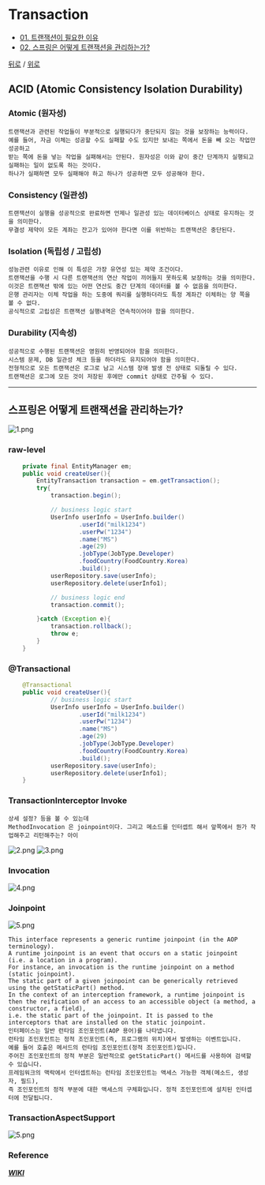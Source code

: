 # Transaction
* [01. 트랜잭션이 필요한 이유 ](#acid-atomic-consistency-isolation-durability)  
* [02. 스프링은 어떻게 트랜잭션을 관리하는가? ](#스프링은-어떻게-트랜잭션을-관리하는가)  

[뒤로](../README.md) / [위로](#httphyper-text-transfer-protocol)


## ACID (Atomic Consistency Isolation Durability)
### Atomic (원자성)
    트랜잭션과 관련된 작업들이 부분적으로 실행되다가 중단되지 않는 것을 보장하는 능력이다. 
    예를 들어, 자금 이체는 성공할 수도 실패할 수도 있지만 보내는 쪽에서 돈을 빼 오는 작업만 성공하고 
    받는 쪽에 돈을 넣는 작업을 실패해서는 안된다. 원자성은 이와 같이 중간 단계까지 실행되고 실패하는 일이 없도록 하는 것이다.
    하나가 실패하면 모두 실패해야 하고 하나가 성공하면 모두 성공해야 한다.
### Consistency (일관성)
    트랜잭션이 실행을 성공적으로 완료하면 언제나 일관성 있는 데이터베이스 상태로 유지하는 것을 의미한다. 
    무결성 제약이 모든 계좌는 잔고가 있어야 한다면 이를 위반하는 트랜잭션은 중단된다.
### Isolation (독립성 / 고립성)
    성능관련 이유로 인해 이 특성은 가장 유연성 있는 제약 조건이다.
    트랜잭션을 수행 시 다른 트랜잭션의 연산 작업이 끼어들지 못하도록 보장하는 것을 의미한다. 
    이것은 트랜잭션 밖에 있는 어떤 연산도 중간 단계의 데이터를 볼 수 없음을 의미한다. 
    은행 관리자는 이체 작업을 하는 도중에 쿼리를 실행하더라도 특정 계좌간 이체하는 양 쪽을 볼 수 없다. 
    공식적으로 고립성은 트랜잭션 실행내역은 연속적이어야 함을 의미한다. 
    
### Durability (지속성)
    성공적으로 수행된 트랜잭션은 영원히 반영되어야 함을 의미한다. 
    시스템 문제, DB 일관성 체크 등을 하더라도 유지되어야 함을 의미한다. 
    전형적으로 모든 트랜잭션은 로그로 남고 시스템 장애 발생 전 상태로 되돌릴 수 있다. 
    트랜잭션은 로그에 모든 것이 저장된 후에만 commit 상태로 간주될 수 있다.
---

## 스프링은 어떻게 트랜잭션을 관리하는가?
![1.png](rsc/02_Transaction_001.png)


### raw-level
```java
    private final EntityManager em;
    public void createUser(){
        EntityTransaction transaction = em.getTransaction();
        try{
            transaction.begin();

            // business logic start
            UserInfo userInfo = UserInfo.builder()
                    .userId("milk1234")
                    .userPw("1234")
                    .name("MS")
                    .age(29)
                    .jobType(JobType.Developer)
                    .foodCountry(FoodCountry.Korea)
                    .build();
            userRepository.save(userInfo);
            userRepository.delete(userInfo1);

            // business logic end
            transaction.commit();

        }catch (Exception e){
            transaction.rollback();
            throw e;
        }
    }
```

### @Transactional

```java
    @Transactional
    public void createUser(){
            // business logic start
            UserInfo userInfo = UserInfo.builder()
                    .userId("milk1234")
                    .userPw("1234")
                    .name("MS")
                    .age(29)
                    .jobType(JobType.Developer)
                    .foodCountry(FoodCountry.Korea)
                    .build();
            userRepository.save(userInfo);
            userRepository.delete(userInfo1);
    }
```
### TransactionInterceptor Invoke
    상세 설정? 등을 볼 수 있는데
    MethodInvocation 은 joinpoint이다. 그리고 메소드를 인터셉트 해서 앞쪽에서 뭔가 작업해주고 리턴해주는? 아이



![2.png](rsc/02_Transaction_002.png)
![3.png](rsc/02_Transaction_003.png)

### Invocation
![4.png](rsc/02_Transaction_004.png)

### Joinpoint

![5.png](rsc/02_Transaction_005.png)  

    This interface represents a generic runtime joinpoint (in the AOP terminology).
    A runtime joinpoint is an event that occurs on a static joinpoint (i.e. a location in a program). 
    For instance, an invocation is the runtime joinpoint on a method (static joinpoint). 
    The static part of a given joinpoint can be generically retrieved using the getStaticPart() method.
    In the context of an interception framework, a runtime joinpoint is then the reification of an access to an accessible object (a method, a constructor, a field),
    i.e. the static part of the joinpoint. It is passed to the interceptors that are installed on the static joinpoint.
    인터페이스는 일반 런타임 조인포인트(AOP 용어)를 나타냅니다.
    런타임 조인포인트는 정적 조인포인트(즉, 프로그램의 위치)에서 발생하는 이벤트입니다.
    예를 들어 호출은 메서드의 런타임 조인포인트(정적 조인포인트)입니다. 
    주어진 조인포인트의 정적 부분은 일반적으로 getStaticPart() 메서드를 사용하여 검색할 수 있습니다.
    프레임워크의 맥락에서 인터셉트하는 런타임 조인포인트는 액세스 가능한 객체(메소드, 생성자, 필드), 
    즉 조인포인트의 정적 부분에 대한 액세스의 구체화입니다. 정적 조인포인트에 설치된 인터셉터에 전달됩니다.


### TransactionAspectSupport
![5.png](rsc/02_Transaction_006.png)  

### Reference
***[WIKI](https://ko.wikipedia.org/wiki/ACID)***